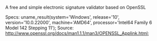A free and simple electronic signature validator based on OpenSSL 

Specs:  uname_result(system='Windows',  release='10',  version='10.0.22000',  machine='AMD64',  processor='Intel64 Family 6 Model 142 Stepping 11');
Source: http://www.openssl.org/docs/man1.1.1/man3/OPENSSL_Applink.html;
